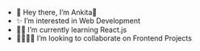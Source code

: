 - 👋 Hey there, I’m Ankita🌸
- ✨ I’m interested in Web Development
- 👩‍💻 I’m currently learning React.js
- 🫱🏼‍🫲🏼 I’m looking to collaborate on Frontend Projects

<!---
barikankita1327/barikankita1327 is a ✨ special ✨ repository because its `README.md` (this file) appears on your GitHub profile.
You can click the Preview link to take a look at your changes.
--->
